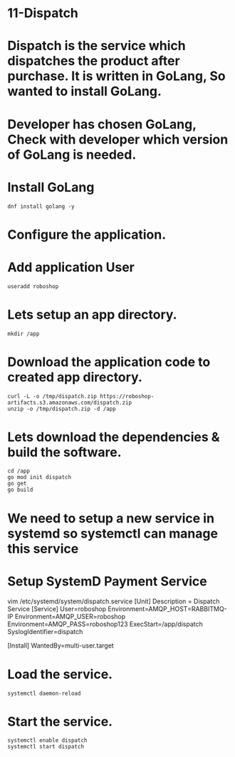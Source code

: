# 11-Dispatch
# Dispatch is the service which dispatches the product after purchase. It is written in GoLang, So wanted to install GoLang.

# Developer has chosen GoLang, Check with developer which version of GoLang is needed.

# Install GoLang

    dnf install golang -y

# Configure the application.
# Add application User
    useradd roboshop
# Lets setup an app directory.
    mkdir /app
# Download the application code to created app directory.
    curl -L -o /tmp/dispatch.zip https://roboshop-artifacts.s3.amazonaws.com/dispatch.zip
    unzip -o /tmp/dispatch.zip -d /app
# Lets download the dependencies & build the software.
    cd /app
    go mod init dispatch
    go get
    go build
# We need to setup a new service in systemd so systemctl can manage this service
# Setup SystemD Payment Service

vim /etc/systemd/system/dispatch.service
[Unit]
Description = Dispatch Service
[Service]
User=roboshop
Environment=AMQP_HOST=RABBITMQ-IP
Environment=AMQP_USER=roboshop
Environment=AMQP_PASS=roboshop123
ExecStart=/app/dispatch
SyslogIdentifier=dispatch

[Install]
WantedBy=multi-user.target

# Load the service.
    systemctl daemon-reload
# Start the service.

    systemctl enable dispatch
    systemctl start dispatch